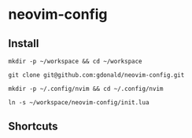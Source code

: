 # neovim-config

## Install

    mkdir -p ~/workspace && cd ~/workspace

    git clone git@github.com:gdonald/neovim-config.git

    mkdir -p ~/.config/nvim && cd ~/.config/nvim

    ln -s ~/workspace/neovim-config/init.lua

## Shortcuts


